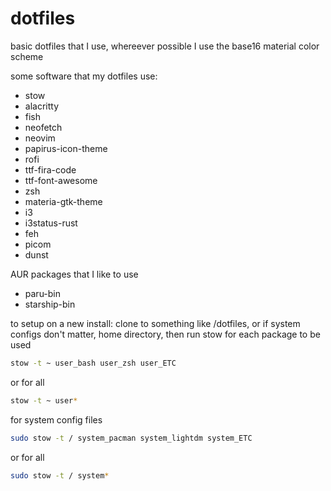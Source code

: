 # dotfiles

basic dotfiles that I use, whereever possible I use the base16 material color scheme

some software that my dotfiles use:
* stow
* alacritty
* fish
* neofetch
* neovim
* papirus-icon-theme
* rofi
* ttf-fira-code
* ttf-font-awesome
* zsh
* materia-gtk-theme
* i3
* i3status-rust
* feh
* picom
* dunst

AUR packages that I like to use
* paru-bin
* starship-bin

to setup on a new install: clone to something like /dotfiles, or if system configs don't matter, home directory, then run stow for each package to be used
```sh
stow -t ~ user_bash user_zsh user_ETC
```


or for all
```sh
stow -t ~ user*
```


for system config files
```sh
sudo stow -t / system_pacman system_lightdm system_ETC
```


or for all
```sh
sudo stow -t / system*
```
